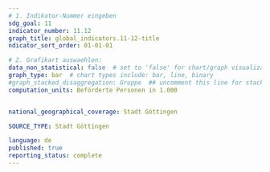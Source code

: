 ```yaml
---
# 1. Indikator-Nummer eingeben 
sdg_goal: 11
indicator_number: 11.12
graph_title: global_indicators.11-12-title
ndicator_sort_order: 01-01-01

# 2. Grafikart auswaehlen: 
data_non_statistical: false  # set to 'false' for chart/graph visualization 
graph_type: bar  # chart types include: bar, line, binary 
#graph_stacked_disaggregation: Gruppe  ## uncomment this line for stacked bars. eplace 'Geschlecht' with the field of aggregation. 
computation_units: Beförderte Personen in 1.000


national_geographical_coverage: Stadt Göttingen

SOURCE_TYPE: Stadt Göttingen

language: de   
published: true 
reporting_status: complete
---
```

